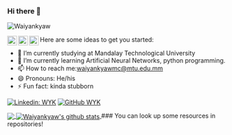 ### Hi there 👋
<p align="left"> <img src="https://komarev.com/ghpvc/?username=Waiyankyaw&label=Views&color=blue&style=plastic" alt="Waiyankyaw" /> </p>

<a href="https://www.linkedin.com/in/wai-yan-k-152b22106/">
  <img align="left" alt="My Linkdein" width="22px" src="https://cdn.jsdelivr.net/npm/simple-icons@v3/icons/linkedin.svg" />
</a>
<a href="https://github.com/waiyankyaw961999">
  <img align="left" alt="Wai Yan Kyaw's Github" width="22px" src="https://cdn.jsdelivr.net/npm/simple-icons@v3/icons/github.svg" />
</a>
<a href="https://www.facebook.com/william.kyaw.5661/">
  <img align="left" alt="Wai Yan Kyaw's Github" width="22px" src="https://cdn.jsdelivr.net/npm/simple-icons@v3/icons/facebook.svg" />
</a>


Here are some ideas to get you started:

- 🔭 I’m currently studying at Mandalay Technological University 
- 🌱 I’m currently learning Artificial Neural Networks, python programming.
- 📫 How to reach me:waiyankyawmc@mtu.edu.mm
- 😄 Pronouns: He/his
- ⚡ Fun fact: kinda stubborn

[![Linkedin: WYK](https://img.shields.io/badge/-WYK-blue?style=flat-square&logo=Linkedin&logoColor=white&link=https://www.linkedin.com/in/wai-yan-k-152b22106/)](https://www.linkedin.com/in/imthepk/)
[![GitHub WYK](https://img.shields.io/github/followers/waiyankyaw961999?label=follow&style=social)](https://cdn.jsdelivr.net/npm/simple-icons@v3/icons/github.svg)

<a href="https://github.com/waiyankyaw961999">
  <img align="center" src="https://github-readme-stats.vercel.app/api/top-langs/?username=waiyankyaw961999&theme=light&hide_langs_below=1" />
</a>
<a href="https://github.com/waiyankyaw961999">
 <img align="center" src="https://github-readme-stats.vercel.app/api?username=waiyankyaw961999&show_icons=true&theme=light&line_height=27" alt="Waiyankyaw's github stats"/>
</a>
### You can look up some resources in repositories!
